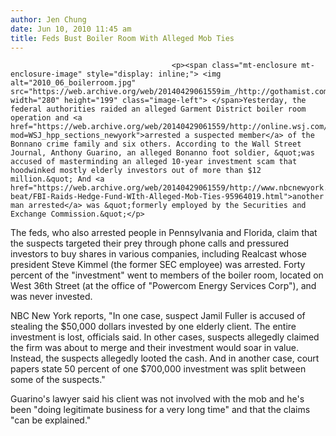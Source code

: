 ```yaml
---
author: Jen Chung
date: Jun 10, 2010 11:45 am
title: Feds Bust Boiler Room With Alleged Mob Ties
---
```


	
										<p><span class="mt-enclosure mt-enclosure-image" style="display: inline;"> <img alt="2010_06_boilerroom.jpg" src="https://web.archive.org/web/20140429061559im_/http://gothamist.com/attachments/jen/2010_06_boilerroom.jpg" width="280" height="199" class="image-left"> </span>Yesterday, the federal authorities raided an alleged Garment District boiler room operation and <a href="https://web.archive.org/web/20140429061559/http://online.wsj.com/article/SB10001424052748703890904575297220025441524.html?mod=WSJ_hpp_sections_newyork">arrested a suspected member</a> of the Bonnano crime family and six others. According to the Wall Street Journal, Anthony Guarino, an alleged Bonanno foot soldier, &quot;was accused of masterminding an alleged 10-year investment scam that hoodwinked mostly elderly investors out of more than $12 million.&quot; And <a href="https://web.archive.org/web/20140429061559/http://www.nbcnewyork.com/news/local-beat/FBI-Raids-Hedge-Fund-WIth-Alleged-Mob-Ties-95964019.html">another man arrested</a> was &quot;formerly employed by the Securities and Exchange Commission.&quot;</p>

<p>The feds, who also arrested people in Pennsylvania and Florida, claim that the suspects targeted their prey through phone calls and pressured investors to buy shares in various companies, including Realcast whose president Steve Kimmel (the former SEC employee) was arrested.  Forty percent of the &quot;investment&quot; went to members of the boiler room, located on West 36th Street (at the office of &quot;Powercom Energy Services Corp&quot;), and was never invested.  </p>

<p>NBC New York reports, &quot;In one case, suspect Jamil Fuller is accused of stealing the $50,000 dollars invested by one elderly client. The entire investment is lost, officials said. In other cases, suspects allegedly claimed the firm was about to merge and their investment would soar in value. Instead, the suspects allegedly looted the cash. And in another case, court papers state 50 percent of one $700,000 investment was split between some of the suspects.&quot;</p>

<p>Guarino&apos;s lawyer said his client was not involved with the mob and he&apos;s been &quot;doing legitimate business for a very long time&quot; and that the claims &quot;can be explained.&quot; </p>					
										
									
				